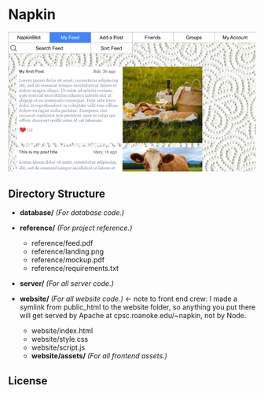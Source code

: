 # Napkin

![Mockup](reference/landing.png)

## Directory Structure

- **database/** _(For database code.)_

- **reference/** _(For project reference.)_
  - reference/feed.pdf
  - reference/landing.png
  - reference/mockup.pdf
  - reference/requirements.txt

- **server/** _(For all server code.)_

- **website/** _(For all website code.)_ <- note to front end crew: I made a symlink from public_html to the website folder, so anything you put there will get served by Apache at cpsc.roanoke.edu/~napkin, not by Node. 
  - website/index.html
  - website/style.css
  - website/script.js
  - **website/assets/** _(For all frontend assets.)_

## License
